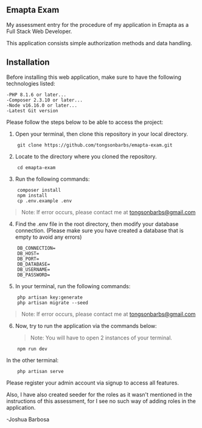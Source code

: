 ## Emapta Exam
My assessment entry for the procedure of my application in Emapta as a Full Stack Web Developer.

This application consists simple authorization methods and data handling.

## Installation

Before installing this web application, make sure to have the following technologies listed:

    -PHP 8.1.6 or later...
    -Composer 2.3.10 or later...
    -Node v16.16.0 or later...
    -Latest Git version 

Please follow the steps below to be able to access the project:

1. Open your terminal, then clone this repository in your local directory.
```
    git clone https://github.com/tongsonbarbs/emapta-exam.git
```
2. Locate to the directory where you cloned the repository.
````
    cd emapta-exam
````
3. Run the following commands:
````
    composer install
    npm install
    cp .env.example .env
````
>Note: If error occurs, please contact me at tongsonbarbs@gmail.com
4. Find the .env file in the root directory, then modify your database connection. (Please make sure you have created a database that is empty to avoid any errors)

````
    DB_CONNECTION=
    DB_HOST=
    DB_PORT=
    DB_DATABASE=
    DB_USERNAME=
    DB_PASSWORD=
````
5. In your terminal, run the following commands:
````
    php artisan key:generate
    php artisan migrate --seed
````
>Note: If error occurs, please contact me at tongsonbarbs@gmail.com

6. Now, try to run the application via the commands below:

    >Note: You will have to open 2 instances of your terminal. 

````
    npm run dev
````

In the other terminal:

````
    php artisan serve
````

Please register your admin account via signup to access all features.

Also, I have also created seeder for the roles as it wasn't mentioned in the instructions of this assessment, for I see no such way of adding roles in the application.

-Joshua Barbosa
